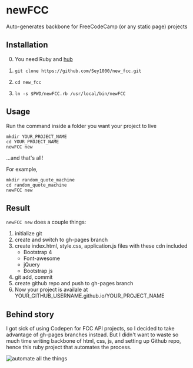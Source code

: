 # newFCC
Auto-generates backbone for FreeCodeCamp (or any static page) projects

## Installation
0. You need Ruby and [hub](https://hub.github.com/)

1. `git clone https://github.com/Sey1000/new_fcc.git`
2. `cd new_fcc`
3. `ln -s $PWD/newFCC.rb /usr/local/bin/newFCC`

## Usage
Run the command inside a folder you want your project to live  
```
mkdir YOUR_PROJECT_NAME
cd YOUR_PROJECT_NAME
newFCC new
```
...and that's all!  

For example,  
```
mkdir random_quote_machine
cd random_quote_machine 
newFCC new
```

## Result
`newFCC new` does a couple things:  
1. initialize git
2. create and switch to gh-pages branch
3. create index.html, style.css, application.js files with these cdn included
   - Bootstrap 4
   - Font-awesome
   - jQuery
   - Bootstrap js
4. git add, commit
5. create github repo and push to gh-pages branch
6. Now your project is availale at YOUR_GITHUB_USERNAME.github.io/YOUR_PROJECT_NAME

## Behind story
I got sick of using Codepen for FCC API projects, so I decided to take advantage of gh-pages branches instead. But I didn't want to waste so much time writing backbone of html, css, js, and setting up Github repo, hence this ruby project that automates the process.

![automate all the things](https://avatars2.githubusercontent.com/u/16477209?v=4&s=200)
